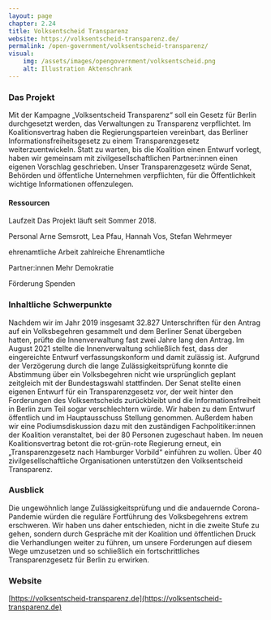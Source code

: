 ```yaml
---
layout: page
chapter: 2.24
title: Volksentscheid Transparenz
website: https://volksentscheid-transparenz.de/
permalink: /open-government/volksentscheid-transparenz/
visual:
    img: /assets/images/opengovernment/volksentscheid.png
    alt: Illustration Aktenschrank
---
```


### Das Projekt 
Mit der Kampagne „Volksentscheid Transparenz“ soll ein Gesetz für Berlin durchgesetzt werden, das Verwaltungen zu Transparenz verpflichtet. Im Koalitionsvertrag haben die Regierungsparteien vereinbart, das Berliner Informationsfreiheitsgesetz zu einem Transparenzgesetz weiterzuentwickeln. Statt zu warten, bis die Koalition einen Entwurf vorlegt, haben wir gemeinsam mit zivilgesellschaftlichen Partner:innen einen eigenen Vorschlag geschrieben. Unser Transparenzgesetz würde Senat, Behörden und öffentliche Unternehmen verpflichten, für die Öffentlichkeit wichtige Informationen offenzulegen. 

#### Ressourcen

Laufzeit
    Das Projekt läuft seit Sommer 2018.

Personal
    Arne Semsrott, Lea Pfau, Hannah Vos, Stefan Wehrmeyer

ehrenamtliche Arbeit
    zahlreiche Ehrenamtliche

Partner:innen
    Mehr Demokratie

Förderung
    Spenden

### Inhaltliche Schwerpunkte

Nachdem wir im Jahr 2019 insgesamt 32.827 Unterschriften für den Antrag auf ein Volksbegehren gesammelt und dem Berliner Senat übergeben hatten, prüfte die Innenverwaltung fast zwei Jahre lang den Antrag. Im August 2021 stellte die Innenverwaltung schließlich fest, dass der eingereichte Entwurf verfassungskonform und damit zulässig ist.
Aufgrund der Verzögerung durch die lange Zulässigkeitsprüfung konnte die Abstimmung über ein Volksbegehren nicht wie ursprünglich geplant zeitgleich mit der Bundestagswahl stattfinden.
Der Senat stellte einen eigenen Entwurf für ein Transparenzgesetz vor, der weit hinter den Forderungen des Volksentscheids zurückbleibt und die Informationsfreiheit in Berlin zum Teil sogar verschlechtern würde. Wir haben zu dem Entwurf öffentlich und im Hauptausschuss Stellung genommen. Außerdem haben wir eine Podiumsdiskussion dazu mit den zuständigen Fachpolitiker:innen der Koalition veranstaltet, bei der 80 Personen zugeschaut haben.
Im neuen Koalitionsvertrag betont die rot-grün-rote Regierung erneut, ein „Transparenzgesetz nach Hamburger Vorbild“ einführen zu wollen.
Über 40 zivilgesellschaftliche Organisationen unterstützen den Volksentscheid Transparenz.


### Ausblick

Die ungewöhnlich lange Zulässigkeitsprüfung und die andauernde Corona-Pandemie würden die reguläre Fortführung des Volksbegehrens extrem erschweren. Wir haben uns daher entschieden, nicht in die zweite Stufe zu gehen, sondern durch Gespräche mit der Koalition und öffentlichen Druck die Verhandlungen weiter zu führen, um unsere Forderungen auf diesem Wege umzusetzen und so schließlich ein fortschrittliches Transparenzgesetz für Berlin zu erwirken.

### Website

[https://volksentscheid-transparenz.de](https://volksentscheid-transparenz.de)
